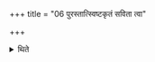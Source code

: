 +++
title = "06 पुरस्तात्स्विष्टकृतं सविता त्वा"

+++

<details><summary>थिते</summary>

पुरस्तात्स्विष्टकृतं सविता त्वा प्रसवानां सुवतामिति ब्रह्मा यजमानस्य हस्तं गृह्णाति ६
</details>
